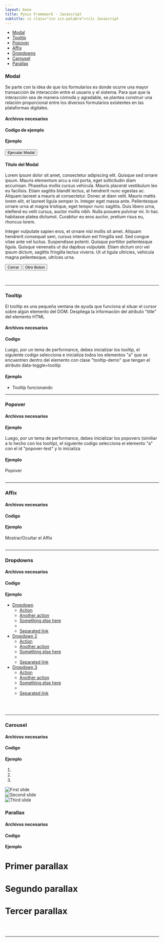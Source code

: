 ```yaml
---
layout: base
title: Pyxis Framework - Javascript
subtitle: <i class="icn icn-palabra"></i> Javascript
---
```


<div class='col-lg-3 col-md-3 oculto-sm oculto-xs'>
<a name='ancla' id='a'></a>
<div class='menu-affix alto-affix'>
<div data-spy="affix" data-offset-top="220">
    <ul>
        <li><a class='xs gris-oscuro gruesa' href='#titulo-uno'>Modal</a></li>
        <li><a class='xs gris-oscuro gruesa' href='#titulo-dos'>Tooltip</a></li>
        <li><a class='xs gris-oscuro gruesa' href='#titulo-tres'>Popover</a></li>
        <li><a class='xs gris-oscuro gruesa' href='#titulo-cuatro'>Affix</a></li>
        <li><a class='xs gris-oscuro gruesa' href='#titulo-cinco'>Dropdowns</a></li>
        <li><a class='xs gris-oscuro gruesa' href='#titulo-seis'>Carousel</a></li>
        <li><a class='xs gris-oscuro gruesa' href='#titulo-siete'>Parallax</a></li>
    </ul>
</div>
</div>
</div>

<div class='col-lg-9 col-md-9 col-sm-12 col-xs-12'>

<!-- Modal -->
<h3 class='rojo-claro'>Modal</h3><a name="titulo-uno"></a>
<p>Se parte con la idea de que los formularios es donde ocurre una mayor transacción de interacción entre el usuario y el sistema. Para que que la interacción sea de manera cómoda y agradable, se plantea construir una relación proporcional entre los diversos formularios existentes en las plataformas digitales.</p> 
<h4>Archivos necesarios</h4>
<script src="https://gist.github.com/IdarGonzalez/9631633.js"></script>
<h4>Codigo de ejemplo</h4>
<script src="https://gist.github.com/IdarGonzalez/9631681.js"></script>
<h4>Ejemplo</h4>
<button class="btn btn-sm" data-toggle="modal" data-target="#modal_de_ejemplo"> Ejecutar Modal </button>
<div class="modal fade" id="modal_de_ejemplo" tabindex="-1" role="dialog" aria-labelledby="myModalLabel" aria-hidden="true">
	<div class="modal-dialog">
	    <div class="modal-content">
	        <div class="modal-header">
	            <h4 class="modal-title" id="myModalLabel">Titulo del Modal</h4>
	        </div>
	        <div class="modal-body">
	    		<p>
	            	Lorem ipsum dolor sit amet, consectetur adipiscing elit. Quisque sed ornare ipsum. Mauris elementum arcu a nisl porta, eget sollicitudin diam accumsan. Phasellus mollis cursus vehicula. Mauris placerat vestibulum leo eu facilisis. Etiam sagittis blandit lectus, at hendrerit nunc egestas ac. Aliquam laoreet a mauris at consectetur. Donec at diam velit. Mauris mattis lorem elit, et laoreet ligula semper in. Integer eget massa ante. Pellentesque ornare urna at magna tristique, eget tempor nunc sagittis. Duis libero urna, eleifend eu velit cursus, auctor mollis nibh. Nulla posuere pulvinar mi. In hac habitasse platea dictumst. Curabitur eu eros auctor, pretium risus eu, rhoncus lorem.
	            </p>
	            <p>
	                Integer vulputate sapien eros, et ornare nisl mollis sit amet. Aliquam hendrerit consequat sem, cursus interdum est fringilla sed. Sed congue vitae ante vel luctus. Suspendisse potenti. Quisque porttitor pellentesque ligula. Quisque venenatis ut dui dapibus vulputate. Etiam dictum orci vel ipsum dictum, sagittis fringilla lectus viverra. Ut ut ligula ultricies, vehicula magna pellentesque, ultrices urna.
	            </p>
	        </div>
	        <div class="modal-footer">
	            <button type="button" class="btn btn-default" data-dismiss="modal">Cerrar</button>
	            <button type="button" class="btn btn-primary">Otro Boton</button>
	        </div>    
	    </div>
	</div>
</div>
<br/><br/><hr>

<!-- Tooltip -->
<h3 class='rojo-claro'>Tooltip</h3><a name="titulo-dos"></a>  
<p>El tooltip es una pequeña ventana de ayuda que funciona al situar el cursor sobre algún elemento del DOM. Despliega la información del atributo "title" del elemento HTML</p>
<h4>Archivos necesarios</h4>
<script src="https://gist.github.com/IdarGonzalez/9631721.js"></script>
<h4>Codigo</h4>
<script src="https://gist.github.com/IdarGonzalez/9631808.js"></script>
<p>Luego, por un tema de performance, debes inicializar los tooltip, el siguiente codigo selecciona e inicializa todos los elementos "a" que se encuentren dentro del elemento con clase "tooltip-demo" que tengan el atributo data-toggle=tooltip </p>
<script src="https://gist.github.com/IdarGonzalez/9631822.js"></script>
<h4>Ejemplo</h4>
<ul class="tooltip-demo">
    <li><a data-toggle="tooltip" data-original-title="Este es un tooltip">Tooltip funcionando</a></li>
</ul><hr>
<script> $('.tooltip-demo').tooltip({selector: "a[data-toggle=tooltip]"});</script>

<!-- Popover -->
<h3 class='rojo-claro'>Popover</h3><a name="titulo-tres"></a>  
<h4>Archivos necesarios</h4> 
<script src="https://gist.github.com/IdarGonzalez/9631854.js"></script>
<h4>Ejemplo</h4>
<script src="https://gist.github.com/IdarGonzalez/9631878.js"></script>
<p>Luego, por un tema de performance, debes inicializar los popovers (similiar a lo hecho con los tooltip), el siguiente codigo selecciona el elemento "a" con el id "popover-test" y lo inicializa </p>  
<script src="https://gist.github.com/IdarGonzalez/9631895.js"></script>
<h4>Ejemplo</h4>
<a class="btn" id="popover-test" title="" data-content="Este es un popover..." data-toggle="popover" data-original-title="Titulo de un popover">Popover</a><br /><br /><hr>
<script>$('#popover-test').popover();</script>

<!-- Affix -->
<h3 class='rojo-claro'>Affix</h3><a name="titulo-cuatro"></a>  
<h4>Archivos necesarios</h4>
<script src="https://gist.github.com/IdarGonzalez/9631927.js"></script>
<h4>Codigo</h4>
<script src="https://gist.github.com/IdarGonzalez/9632005.js"></script>
<h4>Ejemplo</h4>
<a id="link_ejemplo_affix" data-original-title="Mostrar el Affix, Lo puedes ocultar con el mismo boton">Mostrar/Ocultar el Affix</a>
<br /><br /><hr>

<!-- Dorpdowns -->
<h3 class='rojo-claro'>Dropdowns</h3><a name="titulo-cinco"></a>  
<h4>Archivos necesarios</h4>
<script src="https://gist.github.com/IdarGonzalez/9632079.js"></script>
<h4>Codigo</h4>
<script src="https://gist.github.com/IdarGonzalez/9632092.js"></script>
<h4>Ejemplo</h4>
<ul class="nav nav-pills">
    <li class="dropdown">
      <a href="#" data-toggle="dropdown" role="button" id="drop4" class="dropdown-toggle">Dropdown <b class="caret"></b></a>
      <ul aria-labelledby="drop4" role="menu" class="dropdown-menu" id="menu1">
        <li role="presentation"><a href="#" tabindex="-1" role="menuitem">Action</a></li>
        <li role="presentation"><a href="#" tabindex="-1" role="menuitem">Another action</a></li>
        <li role="presentation"><a href="#" tabindex="-1" role="menuitem">Something else here</a></li>
        <li class="divider" role="presentation"></li>
        <li role="presentation"><a href="#" tabindex="-1" role="menuitem">Separated link</a></li>
      </ul>
    </li>
    <li class="dropdown">
      <a href="#" data-toggle="dropdown" role="button" id="drop5" class="dropdown-toggle">Dropdown 2 <b class="caret"></b></a>
      <ul aria-labelledby="drop5" role="menu" class="dropdown-menu" id="menu2">
        <li role="presentation"><a href="#" tabindex="-1" role="menuitem">Action</a></li>
        <li role="presentation"><a href="#" tabindex="-1" role="menuitem">Another action</a></li>
        <li role="presentation"><a href="#" tabindex="-1" role="menuitem">Something else here</a></li>
        <li class="divider" role="presentation"></li>
        <li role="presentation"><a href="#" tabindex="-1" role="menuitem">Separated link</a></li>
      </ul>
    </li>
    <li class="dropdown">
      <a href="#" data-toggle="dropdown" role="button" id="drop5" class="dropdown-toggle">Dropdown 3 <b class="caret"></b></a>
      <ul aria-labelledby="drop5" role="menu" class="dropdown-menu" id="menu3">
        <li role="presentation"><a href="#" tabindex="-1" role="menuitem">Action</a></li>
        <li role="presentation"><a href="#" tabindex="-1" role="menuitem">Another action</a></li>
        <li role="presentation"><a href="#" tabindex="-1" role="menuitem">Something else here</a></li>
        <li class="divider" role="presentation"></li>
        <li role="presentation"><a href="#" tabindex="-1" role="menuitem">Separated link</a></li>
      </ul>
    </li>
  </ul>
<br /><br /><hr>

<!-- Carousel -->
<h3 class='rojo-claro'>Carousel</h3><a name="titulo-seis"></a>  
<h4>Archivos necesarios</h4>
<script src="https://gist.github.com/IdarGonzalez/9691248.js"></script>
<h4>Codigo</h4>
<script src="https://gist.github.com/IdarGonzalez/9691318.js"></script>    
<h4>Ejemplo</h4>
<div data-ride="carousel" class="carousel slide" id="carousel-example-generic">
  <ol class="carousel-indicators">
    <li data-slide-to="0" data-target="#carousel-example-generic" class="active"></li>
    <li data-slide-to="1" data-target="#carousel-example-generic"></li>
    <li data-slide-to="2" data-target="#carousel-example-generic"></li>
  </ol>
  <div class="carousel-inner">
    <div class="item">
      <img alt="First slide" src="{{ site.baseurl }}/img/manto-6.jpg">
    </div>
    <div class="item active">
      <img alt="Second slide" src="{{ site.baseurl }}/img/torneo2.jpg">
    </div>
    <div class="item">
      <img alt="Third slide" src="{{ site.baseurl }}/img/manto4.jpg">
    </div>
  </div>
  <a data-slide="prev" href="#carousel-example-generic" class="left carousel-control">
    <span class="ico-anterior"></span>
  </a>
  <a data-slide="next" href="#carousel-example-generic" class="right carousel-control">
    <span class="ico-siguiente"></span>
  </a>
</div>
<!-- Affix -->
<h3 class='rojo-claro'>Parallax</h3><a name="titulo-siete"></a>  
<h4>Archivos necesarios</h4>
<script src="https://gist.github.com/IdarGonzalez/9631927.js"></script>
<h4>Codigo</h4>
<script src="https://gist.github.com/IdarGonzalez/9632005.js"></script>
<h4>Ejemplo</h4>
<div id='parallax' class='ejemplo-1'>
    <h1 class='blanco fino gigante centrado'>Primer parallax</h1>
</div>
<div id='parallax' class='ejemplo-2'>
    <h1 class='blanco centrado fino gigante'>Segundo parallax</h1>
</div>
<div id='parallax' class='ejemplo-3'>
    <h1 class='blanco centrado fino gigante'>Tercer parallax</h1>
</div>
<br /><br /><hr>
<script>     
	$( "#link_ejemplo_affix" ).click(function() {
	$( "#navbar" ).toggle();
	});
</script>

</div><!-- fin de pag -->